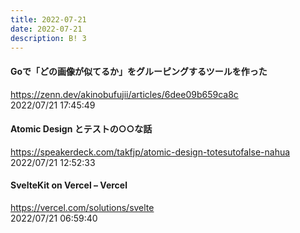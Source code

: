 ```yaml
---
title: 2022-07-21
date: 2022-07-21
description: B! 3
---
```


#### Goで「どの画像が似てるか」をグルーピングするツールを作った
https://zenn.dev/akinobufujii/articles/6dee09b659ca8c<br>
2022/07/21 17:45:49<br>


#### Atomic Design とテストの○○な話
https://speakerdeck.com/takfjp/atomic-design-totesutofalse-nahua<br>
2022/07/21 12:52:33<br>


#### SvelteKit on Vercel – Vercel
https://vercel.com/solutions/svelte<br>
2022/07/21 06:59:40<br>


